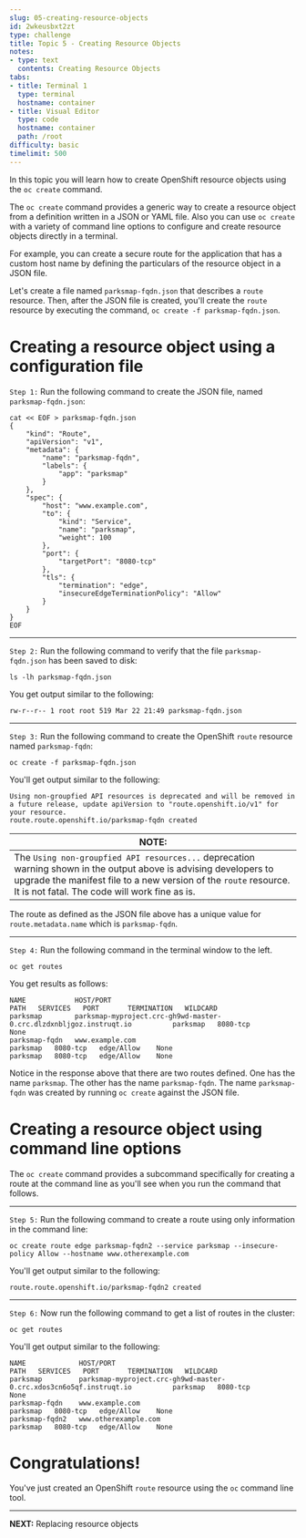 ```yaml
---
slug: 05-creating-resource-objects
id: 2wkeusbxt2zt
type: challenge
title: Topic 5 - Creating Resource Objects
notes:
- type: text
  contents: Creating Resource Objects
tabs:
- title: Terminal 1
  type: terminal
  hostname: container
- title: Visual Editor
  type: code
  hostname: container
  path: /root
difficulty: basic
timelimit: 500
---
```

In this topic you will learn how to create OpenShift resource objects using the `oc create` command.

The `oc create` command provides a generic way to create a resource object from a definition written in a JSON or YAML file. Also you can use `oc create` with a variety of command line options to configure and create resource objects directly in a terminal.

For example, you can create a secure route for the application that has a custom host name by defining the particulars of the resource object in a JSON file.

Let's create a file named `parksmap-fqdn.json` that describes a `route` resource. Then, after the JSON file is created, you'll create the `route` resource by executing the command, `oc create -f parksmap-fqdn.json`.

# Creating a resource object using a configuration file

`Step 1:` Run the following command to create the JSON file, named `parksmap-fqdn.json`:

```
cat << EOF > parksmap-fqdn.json
{
    "kind": "Route",
    "apiVersion": "v1",
    "metadata": {
        "name": "parksmap-fqdn",
        "labels": {
            "app": "parksmap"
        }
    },
    "spec": {
        "host": "www.example.com",
        "to": {
            "kind": "Service",
            "name": "parksmap",
            "weight": 100
        },
        "port": {
            "targetPort": "8080-tcp"
        },
        "tls": {
            "termination": "edge",
            "insecureEdgeTerminationPolicy": "Allow"
        }
    }
}
EOF
```

----

`Step 2:` Run the following command to verify that the file `parksmap-fqdn.json` has been saved to disk:

```
ls -lh parksmap-fqdn.json
```

You get output similar to the following:

```
rw-r--r-- 1 root root 519 Mar 22 21:49 parksmap-fqdn.json
```

----

`Step 3:` Run the following command to create the OpenShift `route` resource named `parksmap-fqdn`:

```
oc create -f parksmap-fqdn.json
```

You'll get output similar to the following:

```
Using non-groupfied API resources is deprecated and will be removed in a future release, update apiVersion to "route.openshift.io/v1" for your resource.
route.route.openshift.io/parksmap-fqdn created
```

|NOTE:|
|----|
|The `Using non-groupfied API resources...` deprecation warning shown in the output above is advising developers to upgrade the manifest file to a new version of the `route` resource. It is not fatal. The code will work fine as is.|

The route as defined as the JSON file above has a unique value for `route.metadata.name` which is `parksmap-fqdn`.

----

`Step 4:` Run the following command in the terminal window to the left.

```
oc get routes
```

You get results as follows:

```
NAME            HOST/PORT                                                            PATH   SERVICES   PORT       TERMINATION   WILDCARD
parksmap        parksmap-myproject.crc-gh9wd-master-0.crc.dlzdxnbljgoz.instruqt.io          parksmap   8080-tcp                 None
parksmap-fqdn   www.example.com                                                             parksmap   8080-tcp   edge/Allow    None                                                      parksmap   8080-tcp   edge/Allow    None
```

Notice in the response above that there are two routes defined. One has the name `parksmap`. The other has the name `parksmap-fqdn`. The name `parksmap-fqdn` was created by running `oc create` against the JSON file.

# Creating a resource object using command line options

The `oc create` command provides a subcommand specifically for creating a route at the command line as you'll see when you run the command that follows.

----

`Step 5:` Run the following command to create a route using only information in the command line:

```
oc create route edge parksmap-fqdn2 --service parksmap --insecure-policy Allow --hostname www.otherexample.com
```

You'll get output similar to the following:

```
route.route.openshift.io/parksmap-fqdn2 created
```

----

`Step 6:` Now run the following command to get a list of routes in the cluster:

```
oc get routes
```

You'll get output similar to the following:

```
NAME             HOST/PORT                                                            PATH   SERVICES   PORT       TERMINATION   WILDCARD
parksmap         parksmap-myproject.crc-gh9wd-master-0.crc.xdos3cn6o5qf.instruqt.io          parksmap   8080-tcp                 None
parksmap-fqdn    www.example.com                                                             parksmap   8080-tcp   edge/Allow    None
parksmap-fqdn2   www.otherexample.com                                                        parksmap   8080-tcp   edge/Allow    None
```

# Congratulations!

 You've just created an OpenShift `route` resource using the `oc` command line tool.

----

**NEXT:** Replacing resource objects
